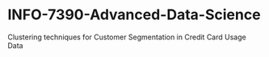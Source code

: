 # INFO-7390-Advanced-Data-Science

Clustering techniques for Customer Segmentation in Credit Card Usage Data
